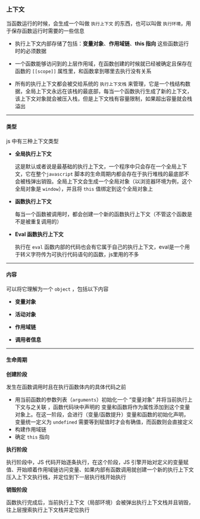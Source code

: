 ### 上下文

当函数运行的时候，会生成一个叫做 `执行上下文` 的东西，也可以叫做 `执行环境`，用于保存函数运行时需要的一些信息

- 执行上下文内部存储了包括：**变量对象**、**作用域链**、**this 指向** 这些函数运行时的必须数据

- 一个函数能够访问到的上层作用域，在函数创建的时候就已经被确定且保存在函数的 `[[scope]]` 属性里，和函数拿到哪里去执行没有关系
- 所有的执行上下文都会被交给系统的 `执行上下文栈` 来管理，它是一个栈结构数据，全局上下文永远在该栈的最底部，每当一个函数执行生成了新的上下文，该上下文对象就会被压入栈，但是上下文栈有容量限制，如果超出容量就会栈溢出



----

#### 类型

js 中有三种上下文类型

- **全局执行上下文**

  这是默认或者说是最基础的执行上下文，一个程序中只会存在一个全局上下文，它在整个`javascript` 脚本的生命周期内都会存在于执行堆栈的最底部不会被栈弹出销毁。全局上下文会生成一个全局对象（以浏览器环境为例，这个全局对象是 `window`），并且将 `this` 值绑定到这个全局对象上

- **函数执行上下文**

  每当一个函数被调用时，都会创建一个新的函数执行上下文（不管这个函数是不是被重复调用的）

- **Eval 函数执行上下文**

  执行在 `eval` 函数内部的代码也会有它属于自己的执行上下文，eval是一个用于转义字符传为可执行代码语句的函数，js里用的不多



-----

#### 内容

可以将它理解为一个 `object` ，包括以下内容

- **变量对象**

- **活动对象**

- **作用域链**

- **调用者信息**



------

#### 生命周期

**创建阶段**

发生在函数调用时且在执行函数体内的具体代码之前

- 用当前函数的参数列表（`arguments`）初始化一个 “变量对象” 并将当前执行上下文与之关联 ，函数代码块中声明的 变量和函数将作为属性添加到这个变量对象上。在这一阶段，会进行（变量/函数提升）变量和函数的初始化声明，变量统一定义为 `undefined` 需要等到赋值时才会有确值，而函数则会直接定义
- 构建作用域链
- 确定 `this` 指向

**执行阶段**

执行阶段中，JS 代码开始逐条执行，在这个阶段，JS 引擎开始对定义的变量赋值、开始顺着作用域链访问变量、如果内部有函数调用就创建一个新的执行上下文压入上下文执行栈，并定位到下一层执行栈开始执行

**销毁阶段**

函数执行完成后，当前执行上下文（局部环境）会被弹出执行上下文栈并且销毁，往上层搜索执行上下文栈并定位执行